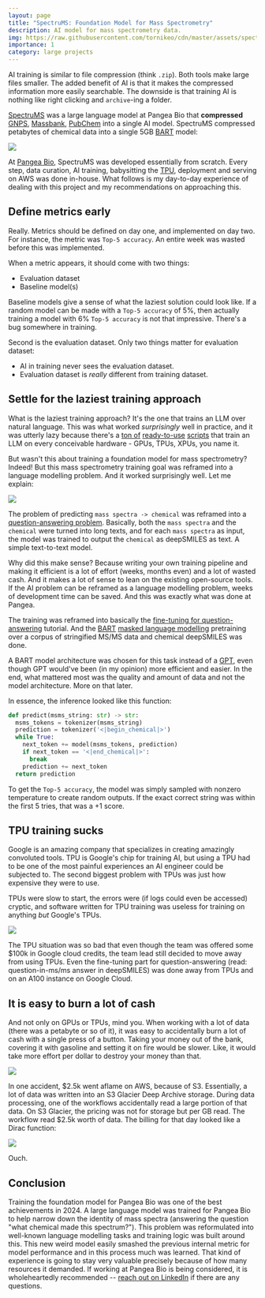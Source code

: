 ```yaml
---
layout: page
title: "SpectruMS: Foundation Model for Mass Spectrometry"
description: AI model for mass spectrometry data.
img: https://raw.githubusercontent.com/tornikeo/cdn/master/assets/spectrums/spectrums-thumb.svg
importance: 1
category: large projects
---
```


AI training is similar to file compression (think `.zip`). Both tools make large files smaller. The added benefit of AI is that it makes the compressed information more easily searchable. The downside is that training AI is nothing like right clicking and `archive`-ing a folder.

[SpectruMS](https://github.com/tornikeo/cdn/raw/master/assets/spectrums/iccs_presentation.pdf) was a large language model at Pangea Bio that **compressed** [GNPS](https://gnps.ucsd.edu/), [Massbank](https://massbank.eu/), [PubChem](https://pubchem.ncbi.nlm.nih.gov/) into a single AI model. SpectruMS compressed petabytes of chemical data into a single 5GB [BART](https://huggingface.co/docs/transformers/en/model_doc/bart) model:

![](https://raw.githubusercontent.com/tornikeo/cdn/master/assets/spectrums/spectrums-squish.svg)

At [Pangea Bio](https://www.pangeabio.com/), SpectruMS was developed essentially from scratch. Every step, data curation, AI training, babysitting the [TPU](https://en.wikipedia.org/wiki/Tensor_Processing_Unit), deployment and serving on AWS was done in-house. What follows is my day-to-day experience of dealing with this project and my recommendations on approaching this.

## Define metrics early

Really. Metrics should be defined on day one, and implemented on day two. For instance, the metric was `Top-5 accuracy`. An entire week was wasted before this was implemented. 

When a metric appears, it should come with two things:

- Evaluation dataset
- Baseline model(s)

Baseline models give a sense of what the laziest solution could look like. If a random model can be made with a `Top-5 accuracy` of 5%, then actually training a model with 6% `Top-5 accuracy` is not that impressive. There's a bug somewhere in training.

Second is the evaluation dataset. Only two things matter for evaluation dataset: 
- AI in training never sees the evaluation dataset.
- Evaluation dataset is *really* different from training dataset.

## Settle for the laziest training approach

What is the laziest training approach? It's the one that trains an LLM over natural language. This was what worked *surprisingly* well in practice, and it was utterly lazy because there's a [ton of](https://github.com/huggingface/transformers/blob/main/examples/pytorch/language-modeling/run_mlm.py) [ready-to-use](https://github.com/huggingface/transformers/blob/main/examples/pytorch/language-modeling/run_clm.py) [scripts](https://github.com/huggingface/transformers/blob/main/examples/pytorch/language-modeling/run_fim.py) that train an LLM on every conceivable hardware - GPUs, TPUs, XPUs, you name it.

But wasn't this about training a foundation model for mass spectrometry? Indeed! But this mass spectrometry training goal was reframed into a language modelling problem. And it worked surprisingly well. Let me explain:

![](https://raw.githubusercontent.com/tornikeo/cdn/master/assets/cosine_greedy/spectrums-lazy.svg)

The problem of predicting `mass spectra -> chemical` was reframed into a [question-answering problem](https://huggingface.co/docs/transformers/en/tasks/question_answering). Basically, both the `mass spectra` and the `chemical` were turned into long texts, and for each `mass spectra` as input, the model was trained to output the `chemical` as deepSMILES as text. A simple text-to-text model.

Why did this make sense? Because writing your own training pipeline and making it efficient is a lot of effort (weeks, months even) and a lot of wasted cash. And it makes a lot of sense to lean on the existing open-source tools. If the AI problem can be reframed as a language modelling problem, weeks of development time can be saved. And this was exactly what was done at Pangea. 

The training was reframed into basically the [fine-tuning for question-answering](https://huggingface.co/learn/llm-course/en/chapter7/7) tutorial. And the [BART](https://huggingface.co/docs/transformers/en/model_doc/bart) [masked language modelling](https://github.com/huggingface/transformers/blob/main/examples/pytorch/language-modeling/run_mlm.py) pretraining over a corpus of stringified MS/MS data and chemical deepSMILES was done. 

A BART model architecture was chosen for this task instead of a [GPT](https://huggingface.co/docs/transformers/en/model_doc/openai-gpt), even though GPT would've been (in my opinion) more efficient and easier. In the end, what mattered most was the quality and amount of data and not the model architecture. More on that later.

In essence, the inference looked like this function:

```py
def predict(msms_string: str) -> str:
  msms_tokens = tokenizer(msms_string)
  prediction = tokenizer('<|begin_chemical|>')
  while True:
    next_token += model(msms_tokens, prediction)
    if next_token == '<|end_chemical|>':
      break
    prediction += next_token
  return prediction
```

To get the `Top-5 accuracy`, the model was simply sampled with nonzero temperature to create random outputs. If the exact correct string was within the first 5 tries, that was a +1 score.

## TPU training sucks

Google is an amazing company that specializes in creating amazingly convoluted tools. TPU is Google's chip for training AI, but using a TPU had to be one of the most painful experiences an AI engineer could be subjected to. The second biggest problem with TPUs was just how expensive they were to use. 

TPUs were slow to start, the errors were (if logs could even be accessed) cryptic, and software written for TPU training was useless for training on anything *but* Google's TPUs. 

![](https://raw.githubusercontent.com/tornikeo/cdn/master/assets/cosine_greedy/spectrums-tpus.svg)

The TPU situation was so bad that even though the team was offered some $100k in Google cloud credits, the team lead still decided to move away from using TPUs. Even the fine-tuning part for question-answering (read: question-in-ms/ms answer in deepSMILES) was done away from TPUs and on an A100 instance on Google Cloud.

## It is easy to burn a lot of cash

And not only on GPUs or TPUs, mind you. When working with a lot of data (there was a petabyte or so of it), it was easy to accidentally burn a lot of cash with a single press of a button. Taking your money out of the bank, covering it with gasoline and setting it on fire would be slower. Like, it would take more effort per dollar to destroy your money than that.

![](https://raw.githubusercontent.com/tornikeo/cdn/master/assets/cosine_greedy/aws-burning.svg)

In one accident, $2.5k went aflame on AWS, because of S3. Essentially, a lot of data was written into an S3 Glacier Deep Archive storage. During data processing, one of the workflows accidentally read a large portion of that data. On S3 Glacier, the pricing was not for storage but per GB read. The workflow read $2.5k worth of data. The billing for that day looked like a Dirac function:

![](https://raw.githubusercontent.com/tornikeo/cdn/master/assets/cosine_greedy/aws-burning(1).svg)

Ouch. 

## Conclusion

Training the foundation model for Pangea Bio was one of the best achievements in 2024. A large language model was trained for Pangea Bio to help narrow down the identity of mass spectra (answering the question "what chemical made this spectrum?"). This problem was reformulated into well-known language modelling tasks and training logic was built around this. This new weird model easily smashed the previous internal metric for model performance and in this process much was learned. That kind of experience is going to stay very valuable precisely because of how many resources it demanded. If working at Pangea Bio is being considered, it is wholeheartedly recommended -- [reach out on LinkedIn](https://www.linkedin.com/in/tornikeo/) if there are any questions.